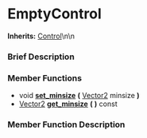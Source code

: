 #  EmptyControl  
**Inherits:** [Control](class_control)\\n\\n
###  Brief Description  


###  Member Functions 
  * void  **[set_minsize](#set_minsize)**  **(** [Vector2](class_vector2) minsize  **)**
  * [Vector2](class_vector2)  **[get_minsize](#get_minsize)**  **(** **)** const

###  Member Function Description  
